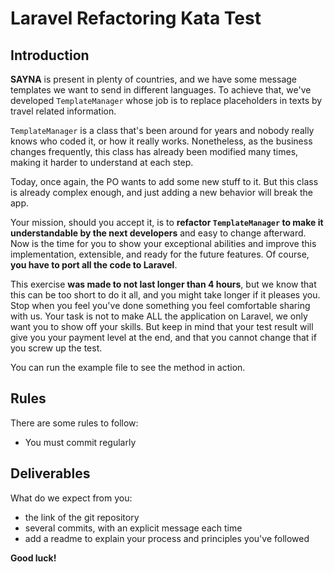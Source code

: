 # Laravel Refactoring Kata Test

## Introduction

**SAYNA** is present in plenty of countries, and we have some message templates we want to send
in different languages. To achieve that, we've developed `TemplateManager` whose job is to replace
placeholders in texts by travel related information.

`TemplateManager` is a class that's been around for years and nobody really knows who coded
it, or how it really works. Nonetheless, as the business changes frequently, this class has
already been modified many times, making it harder to understand at each step.

Today, once again, the PO wants to add some new stuff to it.
But this class is already complex enough, and just adding a new behavior will break the app.

Your mission, should you accept it, is to **refactor `TemplateManager` to make it
understandable by the next developers** and easy to change afterward. Now is the time for you to
show your exceptional abilities and improve this implementation, extensible, and ready for the future
features. Of course, **you have to port all the code to Laravel**.

This exercise **was made to not last longer than 4 hours**, but we know that this can be too short to do it all, and you might take longer if it pleases you. Stop when you feel you've done something you feel comfortable sharing with us. Your task is not to make ALL the application on Laravel, we only want you to show off your skills. But keep in mind that your test result will give you your payment level at the end, and that you cannot change that if you screw up the test.

You can run the example file to see the method in action.

## Rules
There are some rules to follow:
 - You must commit regularly

## Deliverables
What do we expect from you:
 - the link of the git repository   
 - several commits, with an explicit message each time
 - add a readme to explain your process and principles you've followed

**Good luck!**

